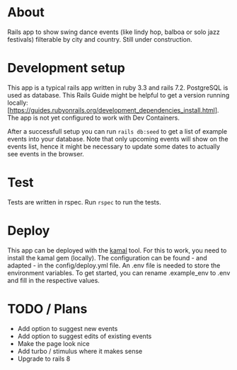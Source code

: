 # About

Rails app to show swing dance events (like lindy hop, balboa or solo jazz festivals) filterable by city and country. Still under construction.

# Development setup

This app is a typical rails app written in ruby 3.3 and rails 7.2. PostgreSQL is used as database. This Rails Guide might be helpful to get a version running locally: [https://guides.rubyonrails.org/development_dependencies_install.html]. The app is not yet configured to work with Dev Containers.

After a successfull setup you can run `rails db:seed` to get a list of example events into your database. Note that only upcoming events will show on the events list, hence it might be necessary to update some dates to actually see events in the browser.

# Test

Tests are written in rspec. Run `rspec` to run the tests.

# Deploy

This app can be deployed with the [kamal](https://kamal-deploy.org/) tool. For this to work, you need to install the kamal gem (locally). The configuration can be found - and adapted - in the config/deploy.yml file. An .env file is needed to store the environment variables. To get started, you can rename .example_env to .env and fill in the respective values.

# TODO / Plans

* Add option to suggest new events
* Add option to suggest edits of existing events
* Make the page look nice
* Add turbo / stimulus where it makes sense
* Upgrade to rails 8
